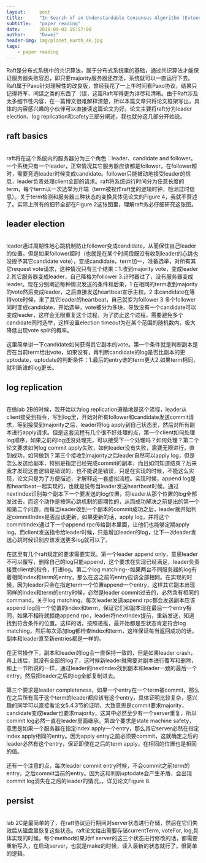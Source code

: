 ```yaml
---
layout:     post
title:      "In Search of an Understandable Consensus Algorithm (Extended Version) Part_1"
subtitle:   "paper reading"
date:       2018-09-03 15:57:00
author:     "Dawei"
header-img: img/planet_earth_4k.jpg
tags:
    - paper reading
---
```


Raft是分布式系统中的共识算法，属于分布式系统里的基础，通过共识算法才能保证服务器失败容忍，即只要majority服务器还存活，系统就可以一直运行下去。Raft属于Paxo针对理解性的改良版，曾经我花了一上午时间看Paxo协议，结果只记得将军、间谍之类的东西了（误，这篇Raft写得更为详尽和清晰。由于Raft涉及太多细节性内容，在一篇博文很难解释清楚，所以本篇文章只将论文框架写出，具体的内容感兴趣的小伙伴可以直接读这篇论文为好。论文主要将raft分为leader election、log replication和safety三部分阐述，我也就分这几部分开始说。

## raft basics
<br>raft将在这个系统内的服务器分为三个角色：leader、candidate and follower。一个系统只有一个leader，正常情况其它服务器应该都是follower，在follower超时，需要竞选leader时候变成candidate。follower只能被动地接受leader的信息，leader负责处理client全部的请求。raft将系统运行时间分为任意长度的term，每个term以一次选举为开端（term被视作raft里的逻辑时钟，检测过时信息）。关于term检测和服务器三种状态的变换具体见论文的Figure 4，我就不赘述了。实际上所有的细节全部在Figure 2这张图里，理解raft务必仔细研究这张图。

## leader election
<br>leader通过周期性地心跳机制防止follower变成candidate，从而保住自己leader的位置。但是如果follower超时（也就是在某个时间段既没有收到leader的心跳也没授予其它candidate vote），变成candidate，term加一，准备选举，对所有其它request vote请求，这种情况只有三个结果：1.收到majority vote，变成leader 2.其它服务器变成leader，自己降格为follower 3.计时器过了，没有服务器变成leader。现在分别阐述每种情况发送的条件和后果，1 在相同的term收到majority的vote然后变成leader，之后直接发送heartbeat宣示主权。2 本candidate在等待vote时候，来了其它leader的heartbeat，自己就变为follower 3 多个follower同时变成candidate，开始选举，vote被分为多块，导致没有一个candidate可以变成leader，这样会无限重复这个过程，为了防止这个过程，需要避免多个candidate同时选举，这样设置election timeout为在某个范围的随机数内，极大降低出现vote split的概率。<br/>
<br>这里简单讲一下candidate如何获得其它副本的vote。第一个条件就是判断副本是否在当前term给出vote，如果没有，再判断candidate的log是否比副本的更uptodate，uptodate的判断条件：1.最后的entry谁的term更大2.如果term相同，就判断谁的log更长。<br/>

## log replication
<br>在做lab 2B的时候，我开始以为log replication遵循地是这个流程，leader从client接受到指令，写到log里，开始对所有follower和candidate发送commit请求，等到接受到majority之后，leader将log apply到自己状态里，然后对所有副本进行apply请求。但是这套流程有几个很不好处理的点，第一个client如何处理log顺序，如果之前的log还没处理完，可以接受下一个处理吗？如何处理？第二个论文要求如何log commit apply失败，如何leader没有失败，需要无限进行，直到成功，如何做到？第三个接收到majority之后leader自然可以apply log，但是怎么发送给副本，特别是指定已经完成commit的副本，而且如何知道结束？后来我才发现这套逻辑是错误的，也不能说是错误，只是在实现的时候，不能这么实现，论文只是为了方便描述，才解释这一套虚拟流程。实现时候，append log是和heartbeat一起实现的，也就是说每当leader发送heartbeat时候，通过nextIndex识别每个副本下一个要发送的log位置，将leader从那个位置的log全部发过去，而这个动作是按照心跳机制的周期性的，从而成功解决之前提出的第一个和第二个问题，而每当leader收到一个副本的commit成功之后，leader就开始判定commitIndex是否应该更新，如果更新的话，apply log，并将这个commitIndex通过下一个append rpc传给副本里面，让他们也能够定期apply log。而client发送指令给leader时候，只是增加leader的log，让下一次leader发送心跳时候识别应该发送更多log就可以了。<br/>
<br>在这里有几个raft规定的要求需要实现。第一个leader append only，意思leader不可以覆写，删除自己的log只能append，这个要求在实现已经满足，leader负责接受client的指令，打进log。第二个log matching--如果两台不同服务器的log有着相同index和term的entry，那么在这之前的entry应该全部相同。在实现的时候，因为leader只会在指定term一个位置append一个entry，这样其它副本出现同样的index和term的entry时候，必然是leader commit过去的，必然含有相同的command。关于log matching，每次leader发送append rpc都会发送副本应该append log前一个位置的index和term，保证它们和副本现在最后一个entry相同，如果不相符就拒绝append rpc，leader将nextIndex提前，重新发送，知道找到符合条件的位置。这样的话，按照递推，最开始都是空状态肯定符合log matching，然后每次添加log都检查index和term，这样保证每当返回成功的话，副本和leader直至新entries都是一样的。<br/>
<br>在正常操作下，副本和leader的log会一直保持一致的，但是如果leader crash，再上线后，就没有全部的log了，这时候新leader就需要对副本进行覆写和删除，和上一节所说的一样，通过leader的nextIndex找到副本和leader一致的最后一个entry，然后把leader之后的log全部复制进去。<br/>
<br>第三个要求是leader completeness，如果一个entry在一个term被commit，那么在之后所有高于这个term的leader都应该有这个entry，具体证明比较复杂，感兴趣的同学可以直接看论文5.4.3节的证明，大致意思是commit要求majority，candidate变成leader也要求majority，这其中必然至少有一个server重复，所以commit log必然一直在leader里面继承。第四个要求是state machine safety，意思是如果一个服务器在指定index apply一个entry，那么其它server必然在指定index apply相同的entry。因为apply entry之前必须要commit，这就确定之后的leader必然有这个entry，保证即使在之后的term apply，在相同的位置也是相同的值。<br/>
<br>还有一个注意的点，每次leader commit entry时候，不会commit之前term的entry，之后commit当前的entry。因为这和判断uptodate会产生矛盾，会出现commit log消失在之后的leader的情况，，详见论文Figure 8.<br/>

## persist
<br>lab 2C是最简单的了，在raft协议运行期间对server状态进行存储，然后在它们失效后从磁盘里恢复这些状态。raft论文给出需要存储currentTerm, voteFor, log,具体实现的时候，每个method如果对rf server的这三个状态进行修改的话，都需要重新写入，在启动server，也就是make的时候，读入最新的状态就行了，很简单的逻辑。<br/>